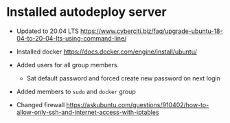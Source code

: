 # Installed autodeploy server

- Updated to 20.04 LTS https://www.cyberciti.biz/faq/upgrade-ubuntu-18-04-to-20-04-lts-using-command-line/

- Installed docker https://docs.docker.com/engine/install/ubuntu/

- Added users for all group members. 
  - Sat default password and forced create new password on next login

- Added members to `sudo` and `docker` group

- Changed firewall https://askubuntu.com/questions/910402/how-to-allow-only-ssh-and-internet-access-with-iptables

